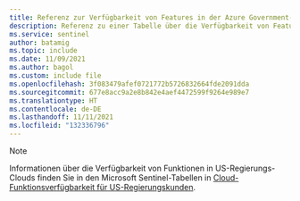 ```yaml
---
title: Referenz zur Verfügbarkeit von Features in der Azure Government-Cloud
description: Referenz zu einer Tabelle über die Verfügbarkeit von Features in Azure Government
ms.service: sentinel
author: batamig
ms.topic: include
ms.date: 11/09/2021
ms.author: bagol
ms.custom: include file
ms.openlocfilehash: 3f083479afef0721772b5726832664fde2091dda
ms.sourcegitcommit: 677e8acc9a2e8b842e4aef4472599f9264e989e7
ms.translationtype: HT
ms.contentlocale: de-DE
ms.lasthandoff: 11/11/2021
ms.locfileid: "132336796"
---
```

>[!NOTE]
> Informationen über die Verfügbarkeit von Funktionen in US-Regierungs-Clouds finden Sie in den Microsoft Sentinel-Tabellen in [Cloud-Funktionsverfügbarkeit für US-Regierungskunden](../../security/fundamentals/feature-availability.md).
